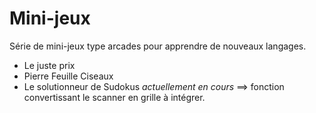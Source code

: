 # Mini-jeux
Série de mini-jeux type arcades pour apprendre de nouveaux langages.

- Le juste prix 
- Pierre Feuille Ciseaux 
- Le solutionneur de Sudokus *actuellement en cours*  ==> fonction convertissant le scanner en grille à intégrer.
